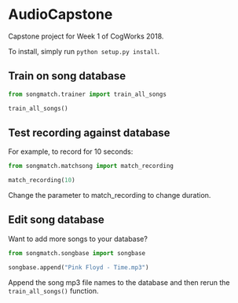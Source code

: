 # AudioCapstone
Capstone project for Week 1 of CogWorks 2018.

To install, simply run ```python setup.py install```.

## Train on song database

```python
from songmatch.trainer import train_all_songs

train_all_songs()
```

## Test recording against database

For example, to record for 10 seconds:

```python
from songmatch.matchsong import match_recording

match_recording(10)
```

Change the parameter to match_recording to change duration.

## Edit song database

Want to add more songs to your database?

```python
from songmatch.songbase import songbase

songbase.append("Pink Floyd - Time.mp3")
```

Append the song mp3 file names to the database and then rerun the ```train_all_songs()``` function.

